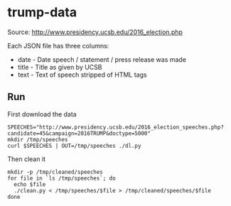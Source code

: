 trump-data
==========

Source: http://www.presidency.ucsb.edu/2016_election.php

Each JSON file has three columns:

* date - Date speech / statement / press release was made
* title - Title as given by UCSB
* text - Text of speech stripped of HTML tags

Run
---

First download the data

```
SPEECHES="http://www.presidency.ucsb.edu/2016_election_speeches.php?candidate=45&campaign=2016TRUMP&doctype=5000"
mkdir /tmp/speeches
curl $SPEECHES | OUT=/tmp/speeches ./dl.py
```

Then clean it

```
mkdir -p /tmp/cleaned/speeches
for file in `ls /tmp/speeches`; do
  echo $file
  ./clean.py < /tmp/speeches/$file > /tmp/cleaned/speeches/$file
done
```
